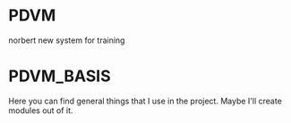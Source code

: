 # PDVM
norbert new system for training

# PDVM_BASIS
Here you can find general things that I use in the project. Maybe I'll create modules out of it.
